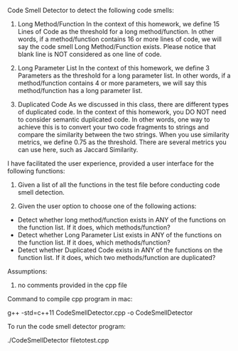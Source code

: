Code Smell Detector to detect the following code smells:  
1.  Long Method/Function 
    In the context of this homework, we define 15 Lines of Code as the threshold for a long method/function. In other words, if a method/function contains 16 or more lines of code, we will say the code smell Long Method/Function exists. Please notice that blank line is NOT considered as one line of code. 
 
2.  Long Parameter List 
    In the context of this homework, we define 3 Parameters as the threshold for a long parameter list. In other words, if a method/function contains 4 or more parameters, we will say this method/function has a long parameter list. 
 
3.  Duplicated Code 
    As we discussed in this class, there are different types of duplicated code. In the context of this homework, you DO NOT need to consider semantic duplicated code. In other words, one way to achieve this is to convert your two code fragments to strings and compare the similarity between the two strings. When you use similarity metrics, we define 0.75 as the threshold. There are several metrics you can use here, such as Jaccard Similarity.  

I have facilitated the user experience, provided a user interface for the following functions: 
1.  Given a list of all the functions in the test file before conducting code smell detection. 
 
2. Given the user option to choose one of the following actions: 
- Detect whether long method/function exists in ANY of the functions on the function list. If it does, which methods/function? 
- Detect whether Long Parameter List exists in ANY of the functions on the function list. If it does, which methods/function? 
- Detect whether Duplicated Code exists in ANY of the functions on the function list. If it does, which two methods/function are duplicated?
 
Assumptions:
1. no comments provided in the cpp file

Command to compile cpp program in mac:

g++ -std=c++11 CodeSmellDetector.cpp -o CodeSmellDetector

To run the code smell detector program:

./CodeSmellDetector filetotest.cpp